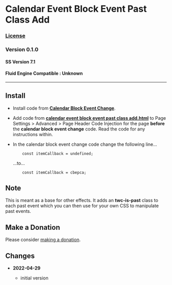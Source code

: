 # Calendar Event Block Event Past Class Add

### [License][99]

### Version 0.1.0

#### SS Version 7.1

#### Fluid Engine Compatible : Unknown

---

## Install

* Install code from **[Calendar Block Event Change][1]**.
  
* Add code from
  **[calendar event block event past class add.html][2]** to Page Settings >
  Advanced > Page Header Code Injection for the page **before** the **calendar
  block event change** code. Read the code for any instructions within.
  
* In the calendar block event change code change the following line...

  ```
      const itemCallback = undefined;
  ```
  
  ...to...
  
  ```
      const itemCallback = cbepca;
  ```

## Note

This is meant as a base for other effects. It adds an **twc-is-past** class to
each past event which you can then use for your own CSS to manipulate past
events.

## Make a Donation

Please consider [making a donation][3].

## Changes

* **2022-04-29**

  * initial version

[1]: https://github.com/tomsWebConsulting/twcsl/tree/main/v7.1/Calendar%20Block%20Event%20Change#calendar-block-event-change
[2]: calendar%20event%20block%20event%20past%20class%20add.html#L1
[3]: https://github.com/tomsWebConsulting/twcsl#make-a-donation
[99]: https://github.com/tomsWebConsulting/twcsl/blob/main/LICENSE.txt#L1
